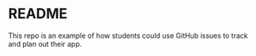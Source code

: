 # README

This repo is an example of how students could use GitHub issues to track and plan out their app.
